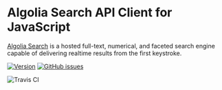 <!--NO_HTML-->

# Algolia Search API Client for JavaScript

<!--/NO_HTML-->




<!--NO_HTML-->

[Algolia Search](https://www.algolia.com) is a hosted full-text, numerical, and faceted search engine capable of delivering realtime results from the first keystroke.

<!--/NO_HTML-->




[![Version][version-svg]][package-url] 
[![GitHub issues](https://img.shields.io/github/issues/maikal-user/test-algolia.svg?style=flat-square)](https://github.com/maikal-user/test-algolia/issues)

![Travis CI](http://img.shields.io/travis-ci/rails/rails.png)


[version-svg]: https://img.shields.io/npm/v/algoliasearch.svg?style=flat-square
[package-url]: https://npmjs.org/package/algoliasearch
